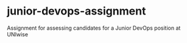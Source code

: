 # junior-devops-assignment
Assignment for assessing candidates for a Junior DevOps position at UNIwise
